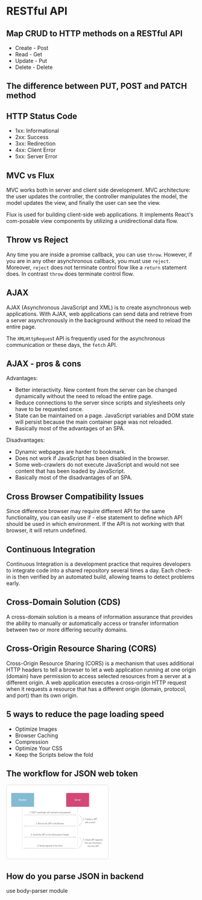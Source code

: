 # RESTful API

## Map CRUD to HTTP methods on a RESTful API

* Create - Post
* Read - Get
* Update - Put
* Delete - Delete

## The difference between PUT, POST and PATCH method

## HTTP Status Code

* 1xx: Informational
* 2xx: Success
* 3xx: Redirection
* 4xx: Client Error
* 5xx: Server Error

## MVC vs Flux

MVC works both in server and client side development. MVC architecture: the user updates the controller, the controller manipulates the model, the model updates the view, and finally the user can see the view.

Flux is used for building client-side web applications. It implements React's com-posable view components by utilizing a unidirectional data flow. 

## Throw vs Reject

Any time you are inside a promise callback, you can use `throw`. However, if you are in any other asynchronous callback, you must use `reject`. Moreover, `reject` does not terminate control flow like a `return` statement does. In contrast `throw` does terminate control flow.

## AJAX

AJAX \(Asynchronous JavaScript and XML\) is to create asynchronous web applications. With AJAX, web applications can send data and retrieve from a server asynchronously in the background without the need to reload the entire page. 

The `XMLHttpReques`t API is frequently used for the asynchronous communication or these days, the `fetch` API. 

## AJAX - pros & cons

Advantages:

* Better interactivity. New content from the server can be changed dynamically without the need to reload the entire page. 
* Reduce connections to the server since scripts and stylesheets only have to be requested once. 
* State can be maintained on a page. JavaScript variables and DOM state will persist because the main container page was not reloaded.
* Basically most of the advantages of an SPA.

Disadvantages:

* Dynamic webpages are harder to bookmark.
* Does not work if JavaScript has been disabled in the browser.
* Some web-crawlers do not execute JavaScript and would not see content that has been loaded by JavaScript. 
* Basically most of the disadvantages of an SPA. 

## Cross Browser Compatibility Issues

Since difference browser may require different API for the same functionality, you can easily use if - else statement to define which API should be used in which environment. If the API is not working with that browser, it will return undefined. 

## Continuous Integration

Continuous Integration is a development practice that requires developers to integrate code into a shared repository several times a day. Each check-in is then verified by an automated build, allowing teams to detect problems early. 

## Cross-Domain Solution \(CDS\)

A cross-domain solution is a means of information assurance that provides the ability to manually or automatically access or transfer information between two or more differing security domains. 

## Cross-Origin Resource Sharing \(CORS\)

Cross-Origin Resource Sharing \(CORS\) is a mechanism that uses additional HTTP headers to tell a browser to let a web application running at one origin \(domain\) have permission to access selected resources from a server at a different origin. A web application executes a cross-origin HTTP request when it requests a resource that has a different origin \(domain, protocol, and port\) than its own origin. 

## 5 ways to reduce the page loading speed

* Optimize Images
* Browser Caching 
* Compression
* Optimize Your CSS
* Keep the Scripts below the fold

## The workflow for JSON web token

![](.gitbook/assets/image%20%284%29.png)

## How do you parse JSON in backend

use body-parser module



